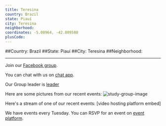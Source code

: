 ```yaml
---
title: Teresina
country: Brazil
state: Piauí
city: Teresina
neighborhood: 
coordinates: -5.08964, -42.809588
plusCode:
---
```


##Country: Brazil
##State: Piauí
##City: Teresina
##Neighborhood: 
*****
Join our [Facebook group](https://www.facebook.com/groups/free.code.camp.teresina.piaui).

You can chat with us on [chat app]().

Our Group leader is [leader]()

Here are some pictures from our recent events:
![study-group-image]()

Here's a stream of one of our recent events:
[video hosting platform embed]

We have events every Tuesday. You can RSVP for an event on [event platform]().
